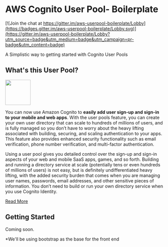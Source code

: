 # AWS Cognito User Pool- Boilerplate

[![Join the chat at https://gitter.im/aws-userpool-boilerplate/Lobby](https://badges.gitter.im/aws-userpool-boilerplate/Lobby.svg)](https://gitter.im/aws-userpool-boilerplate/Lobby?utm_source=badge&utm_medium=badge&utm_campaign=pr-badge&utm_content=badge)

A Simplistic way to getting started with Cognito User Pools

## What's this User Pool? 

<img src="http://backspace.technology/images/SimpleIcon_Cognito.png" width="80px">

You can now use Amazon Cognito to **easily add user sign-up and sign-in to your mobile and web apps**. With the user pools feature, you can create your own user directory that can scale to hundreds of millions of users, and is fully managed so you don’t have to worry about the heavy lifting associated with building, securing, and scaling authentication to your apps. This feature also provides enhanced security functionality such as email verification, phone number verification, and multi-factor authentication.

Using a user pool gives you detailed control over the sign-up and sign-in aspects of your web and mobile SaaS apps, games, and so forth. Building and running a directory service at scale (potentially tens or even hundreds of millions of users) is not easy, but is definitely undifferentiated heavy lifting, with the added security burden that comes when you are managing user names, passwords, email addresses, and other sensitive pieces of information. You don’t need to build or run your own directory service when you use Cognito Identity.

 [Read More](https://aws.amazon.com/blogs/aws/new-user-pools-for-amazon-cognito/)
 
 
## Getting Started

Coming soon.


*We'll be using bootstrap as the base for the front end 
